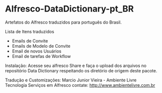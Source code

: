 # Alfresco-DataDictionary-pt_BR

Artefatos do Alfresco traduzidos para português do Brasil.

Lista de Itens traduzidos
- Emails de Convite
- Emails de Modelo de Convite
- Email de novos Usuários
- Email de tarefas de Workflow

Instalação:
 Acesse seu alfresco Share e faça o upload dos arquivos no repositório Data Dictionary respeitando os diretório de origem deste pacote.

Tradução e Customizações:
Marcio Junior Vieira - Ambiente Livre Tecnologia 
Serviços em  Alfresco contate: http://www.ambientelivre.com.br



